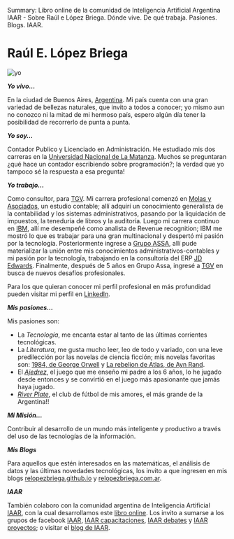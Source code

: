 Summary: Libro online de la comunidad de Inteligencia Artificial Argentina IAAR - Sobre Raúl e López Briega. Dónde vive. De qué trabaja. Pasiones. Blogs. IAAR.

# Raúl E. López Briega

![yo](http://1.gravatar.com/avatar/9313eb8f6a2506d3599a2468b23bfbbe?s=100&d=wavatar&r=G)

***Yo vivo…***

En la ciudad de Buenos Aires, [Argentina](http://www.argentina.gob.ar/). Mi país cuenta con una gran variedad de bellezas naturales, que invito a todos a conocer; yo mismo aun no conozco ni la mitad de mi hermoso país, espero algún día tener la posibilidad de recorrerlo de punta a punta.

***Yo soy…***

Contador Publico y Licenciado en Administración. He estudiado mis dos carreras en la [Universidad Nacional de La Matanza](http://www.unlam.edu.ar/). Muchos se preguntaran ¿qué hace un contador escribiendo sobre programación?; la verdad que yo tampoco sé la respuesta a esa pregunta!

***Yo trabajo…***

Como consultor, para [TGV](https://www.tgv.com.ar/). Mi carrera profesional comenzó en [Molas y Asociados](http://www.molasyasociados.com.ar/), un estudio contable; allí adquirí un conocimiento generalista de la contabilidad y los sistemas administrativos, pasando por la liquidación de impuestos, la teneduría de libros y la auditoría. Luego mi carrera continuo en [IBM](http://www.ibm.com/ar/es/), allí me desempeñé como analista de Revenue recognition; IBM me mostró lo que es trabajar para una gran multinacional y despertó mi pasión por la tecnología. Posteriormente ingrese a [Grupo ASSA](http://www.grupoassa.com/Espanol/index.php), allí pude materializar la unión entre mis conocimientos administrativos-contables y mi pasión por la tecnología, trabajando en la consultoría del  ERP [JD Edwards](http://www.oracle.com/lad/products/applications/jd-edwards-enterpriseone/index.html). Finalmente, después de 5 años en Grupo Assa, ingresé a [TGV](https://www.tgv.com.ar/) en busca de nuevos desafíos profesionales.

Para los que quieran conocer mi perfil profesional en más profundidad pueden visitar mi perfil en [LinkedIn](http://www.linkedin.com/in/relopezbriega).


***Mis pasiones…***

Mis pasiones son:

* La *Tecnología*, me encanta estar al tanto de las últimas corrientes tecnológicas.
* La *Literatura*, me gusta mucho leer, leo de todo y variado, con una leve predilección por las novelas de ciencia ficción; mis novelas favoritas son: [1984, de George Orwell](http://es.wikipedia.org/wiki/1984_(novela)/) y [La rebelion de Atlas, de Ayn Rand](http://es.wikipedia.org/wiki/La_rebeli%C3%B3n_de_Atlas).
* El *[Ajedrez](http://relopezbriega.com.ar/juegos/ajedrez/)*, el juego que me enseño mi padre a los 6 años, lo he jugado desde entonces y se convirtió en el juego más apasionante que jamás haya jugado.
* *[River Plate](http://www.cariverplate.com/)*, el club de fútbol de mis amores, el más grande de la Argentina!!

***Mi Misión…***

Contribuir al desarrollo de un mundo más inteligente y productivo a través del uso de las tecnologías de la información.

***Mis Blogs***

Para aquellos que estén interesados en las matemáticas, el análisis de datos y las últimas novedades tecnológicas, los invito a que ingresen en mis blogs [relopezbriega.github.io](http://relopezbriega.github.io/) y [relopezbriega.com.ar](http://relopezbriega.com.ar/).

***IAAR***

También colaboro con la comunidad argentina de Inteligencia Artificial [IAAR](http://iaar.site/), con la cual desarrollamos este [libro online](https://iaarbook.github.io/). Los invito a sumarse a los grupos de facebook [IAAR](https://www.facebook.com/groups/InteligenciaArtificialArgentina/), [IAAR capacitaciones](https://www.facebook.com/groups/ClusterCapacitacionIAAR/), [IAAR debates](https://www.facebook.com/groups/1475242589176918/) y [IAAR proyectos](https://www.facebook.com/groups/ClusterProyectosIAAR/); o visitar el [blog de IAAR](https://iaarhub.github.io/).




